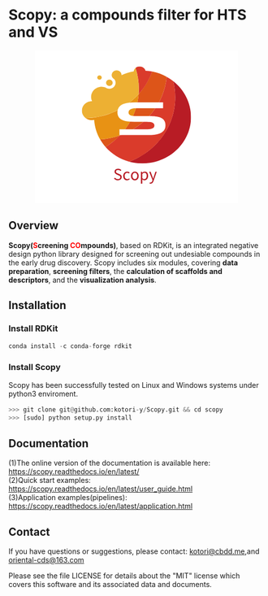 # Scopy: a compounds filter for HTS and VS

<div align=center>
    <img src='Scopy.png'>
</div>

## Overview

**Scopy(<font color='red'>S</font>creening <font color='red'>CO</font>mpounds)**, based on RDKit, is an integrated negative design python library designed for screening out undesiable compounds in the early drug discovery. Scopy includes six modules, covering **data preparation**, **screening filters**, the **calculation of scaffolds and descriptors**, and the **visualization analysis**. 

## Installation

### Install RDKit

```python
conda install -c conda-forge rdkit
```

### Install Scopy

Scopy has been successfully tested on Linux and Windows systems under python3 enviroment.

```python
>>> git clone git@github.com:kotori-y/Scopy.git && cd scopy
>>> [sudo] python setup.py install
```

## Documentation

(1)The online version of the documentation is available here: https://scopy.readthedocs.io/en/latest/<br>(2)Quick start examples: https://scopy.readthedocs.io/en/latest/user_guide.html<br>(3)Application examples(pipelines): https://scopy.readthedocs.io/en/latest/application.html

## Contact

If you have questions or suggestions, please contact: kotori@cbdd.me,and oriental-cds@163.com

Please see the file LICENSE for details about the "MIT" license which covers this software and its associated data and documents.
